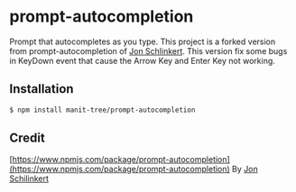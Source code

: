# prompt-autocompletion 

Prompt that autocompletes as you type. This project is a forked version from prompt-autocompletion of [Jon Schlinkert](https://github.com/jonschlinkert). This version fix some bugs in KeyDown event that cause the Arrow Key and Enter Key not working.

## Installation

```bash
$ npm install manit-tree/prompt-autocompletion
```

## Credit

[https://www.npmjs.com/package/prompt-autocompletion](https://www.npmjs.com/package/prompt-autocompletion) By [Jon Schilinkert](https://github.com/jonschlinkert)
